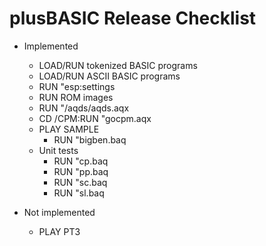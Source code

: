 # plusBASIC Release Checklist

- Implemented
  - LOAD/RUN tokenized BASIC programs
  - LOAD/RUN ASCII BASIC programs
  - RUN "esp:settings
  - RUN ROM images  
  - RUN "/aqds/aqds.aqx
  - CD /CPM:RUN "gocpm.aqx
  - PLAY SAMPLE
    - RUN "bigben.baq
  - Unit tests
    - RUN "cp.baq
    - RUN "pp.baq
    - RUN "sc.baq
    - RUN "sl.baq

- Not implemented
  - PLAY PT3
  
  
